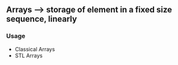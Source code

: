 ## Arrays --> storage of element in a fixed size sequence, linearly
### Usage
* Classical Arrays
* STL Arrays
